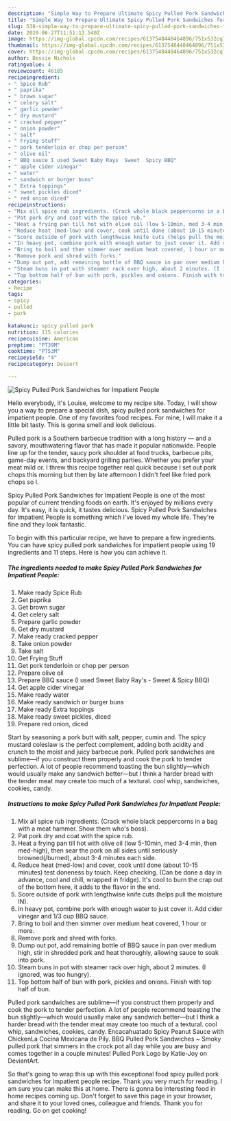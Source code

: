 ```yaml
---
description: "Simple Way to Prepare Ultimate Spicy Pulled Pork Sandwiches for Impatient People"
title: "Simple Way to Prepare Ultimate Spicy Pulled Pork Sandwiches for Impatient People"
slug: 538-simple-way-to-prepare-ultimate-spicy-pulled-pork-sandwiches-for-impatient-people
date: 2020-06-27T11:51:13.540Z
image: https://img-global.cpcdn.com/recipes/6137548448464896/751x532cq70/spicy-pulled-pork-sandwiches-for-impatient-people-recipe-main-photo.jpg
thumbnail: https://img-global.cpcdn.com/recipes/6137548448464896/751x532cq70/spicy-pulled-pork-sandwiches-for-impatient-people-recipe-main-photo.jpg
cover: https://img-global.cpcdn.com/recipes/6137548448464896/751x532cq70/spicy-pulled-pork-sandwiches-for-impatient-people-recipe-main-photo.jpg
author: Bessie Nichols
ratingvalue: 4
reviewcount: 46185
recipeingredient:
- " Spice Rub"
- " paprika"
- " brown sugar"
- " celery salt"
- " garlic powder"
- " dry mustard"
- " cracked pepper"
- " onion powder"
- " salt"
- " Frying Stuff"
- " pork tenderloin or chop per person"
- " olive oil"
- " BBQ sauce I used Sweet Baby Rays  Sweet  Spicy BBQ"
- " apple cider vinegar"
- " water"
- " sandwich or burger buns"
- " Extra toppings"
- " sweet pickles diced"
- " red onion diced"
recipeinstructions:
- "Mix all spice rub ingredients. (Crack whole black peppercorns in a bag with a meat hammer. Show them who&#39;s boss)."
- "Pat pork dry and coat with the spice rub."
- "Heat a frying pan till hot with olive oil (low 5-10min, med 3-4 min, then med-high), then sear the pork on all sides until seriously browned(/burned), about 3-4 minutes each side."
- "Reduce heat (med-low) and cover, cook until done (about 10-15 minutes) test doneness by touch. Keep checking. (Can be done a day in advance, cool and chill, wrapped in fridge). It&#39;s cool to burn the crap out of the bottom here, it adds to the flavor in the end."
- "Score outside of pork with lengthwise knife cuts (helps pull the moisture IN)."
- "In heavy pot, combine pork with enough water to just cover it. Add cider vinegar and 1/3 cup BBQ sauce."
- "Bring to boil and then simmer over medium heat covered, 1 hour or more."
- "Remove pork and shred with forks."
- "Dump out pot, add remaining bottle of BBQ sauce in pan over medium high, stir in shredded pork and heat thoroughly, allowing sauce to soak into pork."
- "Steam buns in pot with steamer rack over high, about 2 minutes. (I ignored, was too hungry)."
- "Top bottom half of bun with pork, pickles and onions. Finish with top half of bun."
categories:
- Recipe
tags:
- spicy
- pulled
- pork

katakunci: spicy pulled pork 
nutrition: 115 calories
recipecuisine: American
preptime: "PT39M"
cooktime: "PT53M"
recipeyield: "4"
recipecategory: Dessert

---
```



![Spicy Pulled Pork Sandwiches for Impatient People](https://img-global.cpcdn.com/recipes/6137548448464896/751x532cq70/spicy-pulled-pork-sandwiches-for-impatient-people-recipe-main-photo.jpg)

Hello everybody, it's Louise, welcome to my recipe site. Today, I will show you a way to prepare a special dish, spicy pulled pork sandwiches for impatient people. One of my favorites food recipes. For mine, I will make it a little bit tasty. This is gonna smell and look delicious.

Pulled pork is a Southern barbecue tradition with a long history — and a savory, mouthwatering flavor that has made it popular nationwide. People line up for the tender, saucy pork shoulder at food trucks, barbecue pits, game-day events, and backyard grilling parties. Whether you prefer your meat mild or. I threw this recipe together real quick because I set out pork chops this morning but then by late afternoon I didn&#39;t feel like fried pork chops so I.

Spicy Pulled Pork Sandwiches for Impatient People is one of the most popular of current trending foods on earth. It's enjoyed by millions every day. It's easy, it is quick, it tastes delicious. Spicy Pulled Pork Sandwiches for Impatient People is something which I've loved my whole life. They're fine and they look fantastic.


To begin with this particular recipe, we have to prepare a few ingredients. You can have spicy pulled pork sandwiches for impatient people using 19 ingredients and 11 steps. Here is how you can achieve it.

<!--inarticleads1-->

##### The ingredients needed to make Spicy Pulled Pork Sandwiches for Impatient People:

1. Make ready  Spice Rub
1. Get  paprika
1. Get  brown sugar
1. Get  celery salt
1. Prepare  garlic powder
1. Get  dry mustard
1. Make ready  cracked pepper
1. Take  onion powder
1. Take  salt
1. Get  Frying Stuff
1. Get  pork tenderloin or chop per person
1. Prepare  olive oil
1. Prepare  BBQ sauce (I used Sweet Baby Ray&#39;s - Sweet &amp; Spicy BBQ)
1. Get  apple cider vinegar
1. Make ready  water
1. Make ready  sandwich or burger buns
1. Make ready  Extra toppings
1. Make ready  sweet pickles, diced
1. Prepare  red onion, diced


Start by seasoning a pork butt with salt, pepper, cumin and. The spicy mustard coleslaw is the perfect complement, adding both acidity and crunch to the moist and juicy barbecue pork. Pulled pork sandwiches are sublime—if you construct them properly and cook the pork to tender perfection. A lot of people recommend toasting the bun slightly—which would usually make any sandwich better—but I think a harder bread with the tender meat may create too much of a textural. cool whip, sandwiches, cookies, candy. 

<!--inarticleads2-->

##### Instructions to make Spicy Pulled Pork Sandwiches for Impatient People:

1. Mix all spice rub ingredients. (Crack whole black peppercorns in a bag with a meat hammer. Show them who&#39;s boss).
1. Pat pork dry and coat with the spice rub.
1. Heat a frying pan till hot with olive oil (low 5-10min, med 3-4 min, then med-high), then sear the pork on all sides until seriously browned(/burned), about 3-4 minutes each side.
1. Reduce heat (med-low) and cover, cook until done (about 10-15 minutes) test doneness by touch. Keep checking. (Can be done a day in advance, cool and chill, wrapped in fridge). It&#39;s cool to burn the crap out of the bottom here, it adds to the flavor in the end.
1. Score outside of pork with lengthwise knife cuts (helps pull the moisture IN).
1. In heavy pot, combine pork with enough water to just cover it. Add cider vinegar and 1/3 cup BBQ sauce.
1. Bring to boil and then simmer over medium heat covered, 1 hour or more.
1. Remove pork and shred with forks.
1. Dump out pot, add remaining bottle of BBQ sauce in pan over medium high, stir in shredded pork and heat thoroughly, allowing sauce to soak into pork.
1. Steam buns in pot with steamer rack over high, about 2 minutes. (I ignored, was too hungry).
1. Top bottom half of bun with pork, pickles and onions. Finish with top half of bun.


Pulled pork sandwiches are sublime—if you construct them properly and cook the pork to tender perfection. A lot of people recommend toasting the bun slightly—which would usually make any sandwich better—but I think a harder bread with the tender meat may create too much of a textural. cool whip, sandwiches, cookies, candy. Encacahuatado Spicy Peanut Sauce with ChickenLa Cocina Mexicana de Pily. BBQ Pulled Pork Sandwiches ~ Smoky pulled pork that simmers in the crock pot all day while you are busy and comes together in a couple minutes! Pulled Pork Logo by Katie-Joy on DeviantArt. 

So that's going to wrap this up with this exceptional food spicy pulled pork sandwiches for impatient people recipe. Thank you very much for reading. I am sure you can make this at home. There is gonna be interesting food in home recipes coming up. Don't forget to save this page in your browser, and share it to your loved ones, colleague and friends. Thank you for reading. Go on get cooking!
